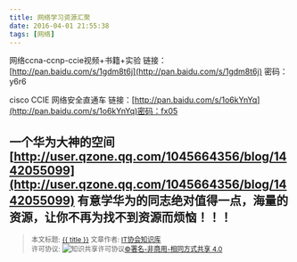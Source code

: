 ```yaml
---
title: 网络学习资源汇聚
date: 2016-04-01 21:55:38
tags: [网络]
---
```


网络ccna-ccnp-ccie视频+书籍+实验
链接：[http://pan.baidu.com/s/1gdm8t6j](http://pan.baidu.com/s/1gdm8t6j) 密码：y6r6
<!--more-->

cisco CCIE 网络安全直通车
链接：[http://pan.baidu.com/s/1o6kYnYq](http://pan.baidu.com/s/1o6kYnYq)密码：fx05


一个华为大神的空间
[http://user.qzone.qq.com/1045664356/blog/1442055099](http://user.qzone.qq.com/1045664356/blog/1442055099)
有意学华为的同志绝对值得一点，海量的资源，让你不再为找不到资源而烦恼！！！
----------------

><span style="font-size:12px">本文标题: <a href="{{ permalink }}">{{ title }}</a>
文章作者: <a href="http://itxiehui.github.io/">IT协会知识库</a>  
许可协议: <img alt="知识共享许可协议" style="border-width:0" src="https://i.creativecommons.org/l/by-nc-sa/4.0/80x15.png" /><a rel="license" href="http://creativecommons.org/licenses/by-nc-sa/4.0/">©署名-非商用-相同方式共享 4.0</a></span>